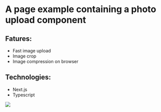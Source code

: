 # A page example containing a photo upload component

## Fatures:
- Fast image upload
- Image crop
- Image compression on browser

## Technologies:
- Next.js
- Typescript

<img src="https://user-images.githubusercontent.com/76733221/178484163-a6d5dbf0-d2cf-4504-8b07-cd0b76b5f1a3.gif" />

